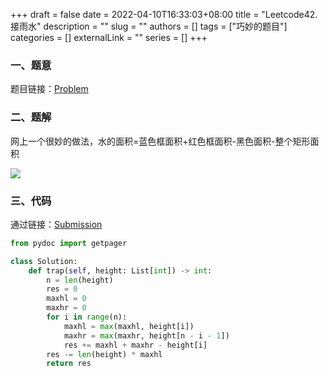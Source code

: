 +++ 
draft = false
date = 2022-04-10T16:33:03+08:00
title = "Leetcode42. 接雨水"
description = ""
slug = ""
authors = []
tags = ["巧妙的题目"]
categories = []
externalLink = ""
series = []
+++

### 一、题意

题目链接：[Problem](https://leetcode-cn.com/problems/trapping-rain-water/)

### 二、题解

网上一个很妙的做法，水的面积=蓝色框面积+红色框面积-黑色面积-整个矩形面积

![](https://ccviolett-1307804825.cos.ap-shanghai.myqcloud.com/img/1646795634-QXDwWd-%E5%8F%8C%E6%8C%87%E9%92%88%E9%9D%A2%E7%A7%AF%E8%A7%A3%E6%B3%95.png)

### 三、代码

通过链接：[Submission](https://leetcode-cn.com/submissions/detail/297834690/)

```py
from pydoc import getpager

class Solution:
    def trap(self, height: List[int]) -> int:
        n = len(height)
        res = 0
        maxhl = 0
        maxhr = 0
        for i in range(n):
            maxhl = max(maxhl, height[i])
            maxhr = max(maxhr, height[n - i - 1])
            res += maxhl + maxhr - height[i]
        res -= len(height) * maxhl
        return res

```

